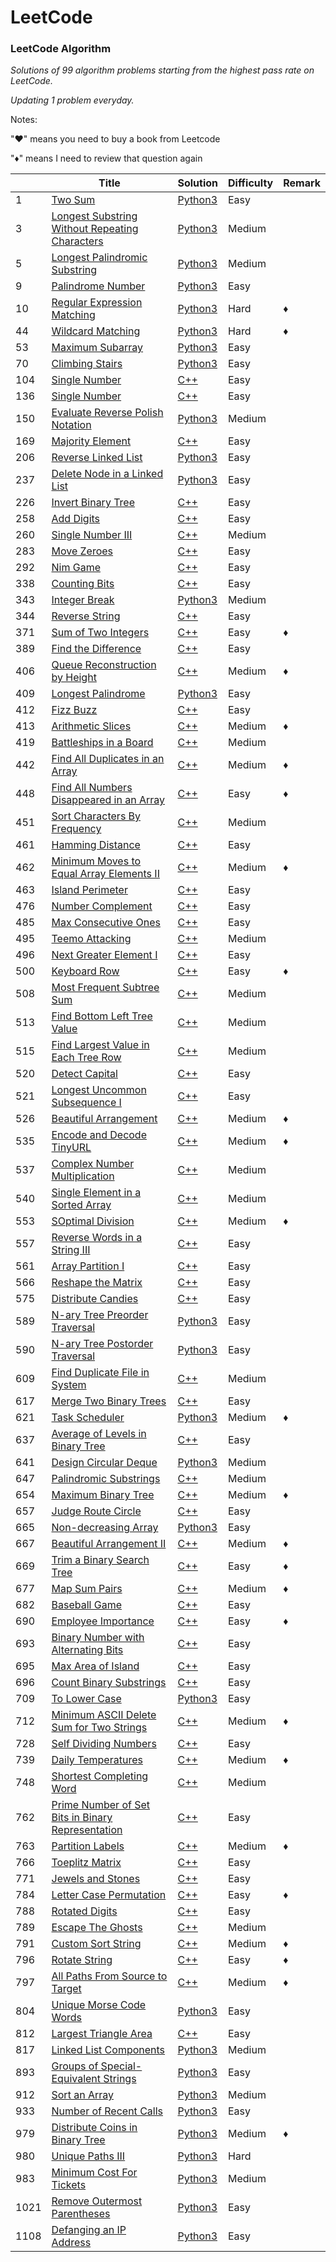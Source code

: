 LeetCode
========

### LeetCode Algorithm

*Solutions of 99 algorithm problems starting from the highest pass rate on LeetCode.*

*Updating 1 problem everyday.*

Notes: 

"&hearts;" means you need to buy a book from Leetcode

"&diams;" means I need to review that question again



|   | Title | Solution | Difficulty | Remark |
|---| ----- | -------- | ---------- | ------ |
|1|[Two Sum](https://leetcode.com/problems/two-sum/) | [Python3](./algorithms/1/TwoSum.ipynb)|Easy| |
|3|[Longest Substring Without Repeating Characters](https://leetcode.com/problems/longest-substring-without-repeating-characters/) | [Python3](./algorithms/3/LongestSubstringWithoutRepeatingCharacters.ipynb)|Medium| |
|5|[Longest Palindromic Substring](https://leetcode.com/problems/longest-palindromic-substring/) | [Python3](./algorithms/5/LongestPalindromicSubstring.ipynb)|Medium| |
|9|[Palindrome Number](https://leetcode.com/problems/palindrome-number/) | [Python3](./algorithms/9/PalindromeNumber.ipynb)|Easy| |
|10|[Regular Expression Matching](https://leetcode.com/problems/regular-expression-matching/) | [Python3](./algorithms/10/RegularExpressionMatching.ipynb)|Hard| &diams; |
|44|[Wildcard Matching](https://leetcode.com/problems/wildcard-matching/) | [Python3](./algorithms/44/WildcardMatching.ipynb)|Hard| &diams; |
|53|[Maximum Subarray](https://leetcode.com/problems/maximum-subarray/) | [Python3](./algorithms/53/MaximumSubarray.ipynb)|Easy| |
|70|[Climbing Stairs](https://leetcode.com/problems/climbing-stairs/) | [Python3](./algorithms/70/TwoSum.ipynb)|Easy| |
|104|[Single Number](https://leetcode.com/problems/maximum-depth-of-binary-tree/description/) | [C++](./algorithms/104/MaximumDepthOfBinaryTree.ipynb)|Easy| |
|136|[Single Number](https://leetcode.com/problems/single-number/description/) | [C++](./algorithms/136/SingleNumber.ipynb)|Easy| |
|150|[Evaluate Reverse Polish Notation](https://leetcode.com/problems/evaluate-reverse-polish-notation/) | [Python3](./algorithms/150/EvaluateReversePolishNotation.ipynb)|Medium| |
|169|[Majority Element](https://leetcode.com/problems/maximum-depth-of-binary-tree/description/) | [C++](./algorithms/169/MajorityElement.ipynb)|Easy| |
|206|[Reverse Linked List](https://leetcode.com/problems/majority-element/) | [Python3](./algorithms/206/ReverseLinkedList.ipynb)|Easy| |
|237|[Delete Node in a Linked List](https://leetcode.com/problems/delete-node-in-a-linked-list/) | [Python3](./algorithms/237/DeleteNodeInALinkedList.ipynb)|Easy| |
|226|[Invert Binary Tree](https://leetcode.com/problems/invert-binary-tree/description/) | [C++](./algorithms/226/InvertBinaryTree.ipynb)|Easy| |
|258|[Add Digits](https://leetcode.com/problems/add-digits/description/) | [C++](./algorithms/258/AddDigits.ipynb)|Easy| |
|260|[Single Number III](https://leetcode.com/problems/single-number-iii/description/) | [C++](./algorithms/260/SingleNumberIII.ipynb)|Medium| |
|283|[Move Zeroes](https://leetcode.com/problems/move-zeroes/description/) | [C++](./algorithms/283/MoveZeroes.ipynb)|Easy| |
|292|[Nim Game](https://leetcode.com/problems/nim-game/description/) | [C++](./algorithms/292/NimGame.ipynb)|Easy| |
|338|[Counting Bits](https://leetcode.com/problems/counting-bits/description/) | [C++](./algorithms/338/CountingBits.ipynb)|Easy| |
|343|[Integer Break](https://leetcode.com/problems/integer-break) | [Python3](./algorithms/343/IntegerBreakg.ipynb)|Medium| |
|344|[Reverse String](https://leetcode.com/problems/reverse-string/description/) | [C++](./algorithms/344/ReverseString.ipynb)|Easy| |
|371|[Sum of Two Integers](https://leetcode.com/problems/sum-of-two-integers/description/) | [C++](./algorithms/371/SumOfTwoIntegers.ipynb)|Easy| &diams; |
|389|[Find the Difference](https://leetcode.com/problems/find-the-difference/description/) | [C++](./algorithms/389/FindTheDifference.ipynb)|Easy| |
|406|[Queue Reconstruction by Height](https://leetcode.com/problems/queue-reconstruction-by-height/description/) | [C++](./algorithms/406/QueueReconstructionByHeight.ipynb)|Medium| &diams; |
|409|[Longest Palindrome](https://leetcode.com/problems/longest-palindrome/) | [Python3](./algorithms/409/LongestPalindrome.ipynb)|Easy| |
|412|[Fizz Buzz](https://leetcode.com/problems/fizz-buzz/description/) | [C++](./algorithms/412/FizzBuzz.ipynb)|Easy| |
|413|[Arithmetic Slices](https://leetcode.com/problems/arithmetic-slices/description/) | [C++](./algorithms/413/ArithmeticSlices.ipynb)|Medium| &diams; |
|419|[Battleships in a Board](https://leetcode.com/problems/battleships-in-a-board/description/) | [C++](./algorithms/419/BattleshipsInABoard.ipynb)|Medium| |
|442|[Find All Duplicates in an Array](https://leetcode.com/problems/find-all-duplicates-in-an-array/description/) | [C++](./algorithms/442/FindAllDuplicatesInAnArray.ipynb)|Medium| &diams; |
|448|[Find All Numbers Disappeared in an Array](https://leetcode.com/problems/find-all-numbers-disappeared-in-an-array/description/) | [C++](./algorithms/448/FindAllNumbersDisappearedInAnArray.ipynb)|Easy| &diams; |
|451|[Sort Characters By Frequency](https://leetcode.com/problems/sort-characters-by-frequency/description/) | [C++](./algorithms/451/SortCharactersByFrequency.ipynb)|Medium| |
|461|[Hamming Distance](https://leetcode.com/problems/hamming-distance/description/) | [C++](./algorithms/461/HammingDistance.ipynb)|Easy| |
|462|[Minimum Moves to Equal Array Elements II](https://leetcode.com/problems/minimum-moves-to-equal-array-elements-ii/description/) | [C++](./algorithms/462/MinimumMovesToEqualArrayElementsII.ipynb)|Medium| &diams; |
|463|[Island Perimeter](https://leetcode.com/problems/island-perimeter/description/) | [C++](./algorithms/463/IslandPerimeter.ipynb)|Easy| |
|476|[Number Complement](https://leetcode.com/problems/number-complement/description/) | [C++](./algorithms/476/NumberComplement.ipynb)|Easy| |
|485|[Max Consecutive Ones](https://leetcode.com/problems/max-consecutive-ones/description/) | [C++](./algorithms/485/MaxConsecutiveOnes.ipynb)|Easy| |
|495|[Teemo Attacking](https://leetcode.com/problems/teemo-attacking/description/) | [C++](./algorithms/495/TeemoAttacking.ipynb)|Medium| |
|496|[Next Greater Element I](https://leetcode.com/problems/next-greater-element-i/description/) | [C++](./algorithms/496/NextGreaterElementI.ipynb)|Easy| |
|500|[Keyboard Row](https://leetcode.com/problems/keyboard-row/description/) | [C++](./algorithms/500/KeyboardRow.ipynb)|Easy| &diams; |
|508|[Most Frequent Subtree Sum](https://leetcode.com/problems/most-frequent-subtree-sum/description/) | [C++](./algorithms/508/MostFrequentSubtreeSum.ipynb)|Medium| |
|513|[Find Bottom Left Tree Value](https://leetcode.com/problems/find-bottom-left-tree-value/description/) | [C++](./algorithms/513/FindBottomLeftTreeValue.ipynb)|Medium| |
|515|[Find Largest Value in Each Tree Row](https://leetcode.com/problems/find-largest-value-in-each-tree-row/description/)| [C++](./algorithms/515/FindLargestValueInEachTreeRow.ipynb)|Medium| |
|520|[Detect Capital](https://leetcode.com/problems/detect-capital/description/) | [C++](./algorithms/520/DetectCapital.ipynb)|Easy| |
|521|[Longest Uncommon Subsequence I](https://leetcode.com/problems/longest-uncommon-subsequence-i/description/) | [C++](./algorithms/521/LongestUncommonSubsequenceI.ipynb)|Easy| |
|526|[Beautiful Arrangement](https://leetcode.com/problems/beautiful-arrangement/description/) | [C++](./algorithms/526/BeautifulArrangement.ipynb)|Medium| &diams; |
|535|[Encode and Decode TinyURL](https://leetcode.com/problems/encode-and-decode-tinyurl/description/) | [C++](./algorithms/535/EncodeAndDecodeTinyURL.ipynb)|Medium| &diams; |
|537|[Complex Number Multiplication](https://leetcode.com/problems/complex-number-multiplication/description/) | [C++](./algorithms/537/ComplexNumberMultiplication.ipynb)|Medium| |
|540|[Single Element in a Sorted Array](https://leetcode.com/problems/single-element-in-a-sorted-array/description/) | [C++](./algorithms/540/SingleElementInASortedArray.ipynb)|Medium| |
|553|[SOptimal Division](https://leetcode.com/problems/optimal-division/description/) | [C++](./algorithms/553/OptimalDivision.ipynb)|Medium|  &diams; |
|557|[Reverse Words in a String III](https://leetcode.com/problems/reverse-words-in-a-string-iii/description/) | [C++](./algorithms/557/ReverseWordsInAStringIII.ipynb)|Easy| |
|561|[Array Partition I](https://leetcode.com/problems/array-partition-i/description/) | [C++](./algorithms/561/ArrayPartitionI.ipynb)|Easy| |
|566|[Reshape the Matrix](https://leetcode.com/problems/reshape-the-matrix/description/) | [C++](./algorithms/566/ReshapeTheMatrix.ipynb)|Easy| |
|575|[Distribute Candies](https://leetcode.com/problems/distribute-candies/description/) | [C++](./algorithms/575/DistributeCandies.ipynb)|Easy| |
|589|[N-ary Tree Preorder Traversal](https://leetcode.com/problems/n-ary-tree-preorder-traversal/) | [Python3](./algorithms/589/N-aryTreePreorderTraversal.ipynb)|Easy| |
|590|[N-ary Tree Postorder Traversal](https://leetcode.com/problems/n-ary-tree-postorder-traversal/) | [Python3](./algorithms/590/N-aryTreePostorderTraversal.ipynb)|Easy| |
|609|[Find Duplicate File in System](https://leetcode.com/problems/find-duplicate-file-in-system/description/) | [C++](./algorithms/609/FindDuplicateFileInSystem.ipynb)|Medium| |
|617|[Merge Two Binary Trees](https://leetcode.com/problems/merge-two-binary-trees/description/) | [C++](./algorithms/617/MergeTwoBinaryTrees.ipynb)|Easy| |
|621|[Task Scheduler](https://leetcode.com/problems/task-scheduler/) | [Python3](./algorithms/621/TaskScheduler.ipynb)|Medium| &diams; |
|637|[Average of Levels in Binary Tree](https://leetcode.com/problems/average-of-levels-in-binary-tree/description/) | [C++](./algorithms/637/AverageOfLevelsInBinaryTree.ipynb)|Easy| |
|641|[Design Circular Deque](https://leetcode.com/problems/design-circular-deque/) | [Python3](./algorithms/641/DesignCircularDeque.ipynb)|Medium| |
|647|[Palindromic Substrings](https://leetcode.com/problems/palindromic-substrings/description/) | [C++](./algorithms/647/PalindromicSubstrings.ipynb)|Medium| |
|654|[Maximum Binary Tree](https://leetcode.com/problems/maximum-binary-tree/description/) | [C++](./algorithms/654/MaximumBinaryTree.ipynb)|Medium| &diams; |
|657|[Judge Route Circle](https://leetcode.com/problems/judge-route-circle/description/) | [C++](./algorithms/657/JudgeRouteCircle.ipynb)|Easy| |
|665|[Non-decreasing Array](https://leetcode.com/problems/non-decreasing-array/) | [Python3](./algorithms/665/Non-decreasingArray.ipynb)|Easy| |
|667|[Beautiful Arrangement II](https://leetcode.com/problems/beautiful-arrangement-ii/description/) | [C++](./algorithms/667/BeautifulArrangementII.ipynb)|Medium| &diams; |
|669|[Trim a Binary Search Tree](https://leetcode.com/problems/trim-a-binary-search-tree/description/) | [C++](./algorithms/669/TrimABinarySearchTree.ipynb)|Easy| &diams; |
|677|[Map Sum Pairs](https://leetcode.com/problems/map-sum-pairs/description/) | [C++](./algorithms/677/MapSumPairs.ipynb)|Medium| &diams; |
|682|[Baseball Game](https://leetcode.com/problems/baseball-game/description/) | [C++](./algorithms/682/BaseballGame.ipynb)|Easy| |
|690|[Employee Importance](https://leetcode.com/problems/employee-importance/description/) | [C++](./algorithms/690/EmployeeImportance.ipynb)|Easy| &diams; |
|693|[Binary Number with Alternating Bits](https://leetcode.com/problems/binary-number-with-alternating-bits/description/) | [C++](./algorithms/693/BinaryNumberWithAlternatingBits.ipynb)|Easy| |
|695|[Max Area of Island](https://leetcode.com/problems/max-area-of-island/description/) | [C++](./algorithms/695/MaxAreaOfIsland.ipynb)|Easy| |
|696|[Count Binary Substrings](https://leetcode.com/problems/count-binary-substrings/description/) | [C++](./algorithms/696/CountBinarySubstrings.ipynb)|Easy| |
|709|[To Lower Case](https://leetcode.com/problems/to-lower-case/) | [Python3](./algorithms/709/ToLowerCase.ipynb)|Easy| |
|712|[Minimum ASCII Delete Sum for Two Strings](https://leetcode.com/problems/minimum-ascii-delete-sum-for-two-strings/description/) | [C++](./algorithms/712/MinimumASCIIDeleteSumForTwoStrings.ipynb)|Medium| &diams; |
|728|[Self Dividing Numbers](https://leetcode.com/problems/self-dividing-numbers/description/) | [C++](./algorithms/728/SelfDividingNumbers.ipynb)|Easy| |
|739|[Daily Temperatures](https://leetcode.com/problems/daily-temperatures/description/) | [C++](./algorithms/739/DailyTemperatures.ipynb)|Medium| &diams; |
|748|[Shortest Completing Word](https://leetcode.com/problems/shortest-completing-word/description/) | [C++](./algorithms/748/ShortestCompletingWord.ipynb)|Medium| |
|762|[Prime Number of Set Bits in Binary Representation](https://leetcode.com/problems/prime-number-of-set-bits-in-binary-representation/description/) | [C++](./algorithms/762/PrimeNumberOfSetBitsInBinaryRepresentation.ipynb)|Easy| |
|763|[Partition Labels](https://leetcode.com/problems/partition-labels/description/) | [C++](./algorithms/763/PartitionLabels.ipynb)|Medium| &diams; |
|766|[Toeplitz Matrix](https://leetcode.com/problems/toeplitz-matrix/description/) | [C++](./algorithms/766/ToeplitzMatrix.ipynb)|Easy| |
|771|[Jewels and Stones](https://leetcode.com/problems/jewels-and-stones/description/) | [C++](./algorithms/771/JewelsAndStones.ipynb)|Easy| |
|784|[Letter Case Permutation](https://leetcode.com/problems/letter-case-permutation/description/) | [C++](./algorithms/784/LetterCasePermutation.ipynb)|Easy| &diams; |
|788|[Rotated Digits](https://leetcode.com/problems/rotated-digits/description/) | [C++](./algorithms/784/RotatedDigits.ipynb)|Easy| |
|789|[Escape The Ghosts](https://leetcode.com/problems/escape-the-ghosts/description/) | [C++](./algorithms/789/EscapeTheGhosts.ipynb)|Medium| |
|791|[Custom Sort String](https://leetcode.com/problems/custom-sort-string/description/) | [C++](./algorithms/791/CustomSortString.ipynb)|Medium| &diams; |
|796|[Rotate String](https://leetcode.com/problems/rotate-string/description/) | [C++](./algorithms/796/RotateString.ipynb)|Easy| &diams; |
|797|[All Paths From Source to Target](https://leetcode.com/problems/all-paths-from-source-to-target/description/) | [C++](./algorithms/797/AllPathsFromSourceToTarget.ipynb)|Medium| &diams; |
|804|[Unique Morse Code Words](https://leetcode.com/problems/unique-morse-code-words/) | [Python3](./algorithms/804/UniqueMorseCodeWords.ipynb)|Easy| |
|812|[Largest Triangle Area](https://leetcode.com/problems/largest-triangle-area/description/) | [C++](./algorithms/812/LargestTriangleArea.ipynb)|Easy| |
|817|[Linked List Components](https://leetcode.com/problems/linked-list-components/) | [Python3](./algorithms/817/LinkedListComponents.ipynb)|Medium| |
|893|[Groups of Special-Equivalent Strings](https://leetcode.com/problems/groups-of-special-equivalent-strings/) | [Python3](./algorithms/893/GroupsOfSpecial-EquivalentStrings.ipynb)|Easy| |
|912|[Sort an Array](https://leetcode.com/problems/sort-an-array/) | [Python3](./algorithms/912/SortAnArray.ipynb)|Medium| |
|933|[Number of Recent Calls](https://leetcode.com/problems/number-of-recent-calls/) | [Python3](./algorithms/933/NumberOfRecentCalls.ipynb)|Easy| |
|979|[Distribute Coins in Binary Tree](https://leetcode.com/problems/distribute-coins-in-binary-tree/) | [Python3](./algorithms/979/DistributeCoinsInBinaryTree.ipynb)|Medium| &diams; |
|980|[Unique Paths III](https://leetcode.com/tag/dynamic-programming/) | [Python3](./algorithms/980/UniquePathsIII.ipynb)|Hard| |
|983|[Minimum Cost For Tickets](https://leetcode.com/problems/minimum-cost-for-tickets/) | [Python3](./algorithms/983/MinimumCostForTickets.ipynb)|Medium| |
|1021|[Remove Outermost Parentheses](https://leetcode.com/problems/remove-outermost-parentheses/) | [Python3](./algorithms/1021/RemoveOutermostParentheses.ipynb)|Easy| |
|1108|[Defanging an IP Address](https://leetcode.com/problems/defanging-an-ip-address/) | [Python3](./algorithms/1108/DefangingAnIPAddress.ipynb)|Easy| |
